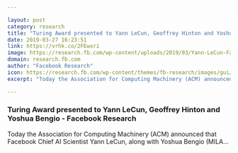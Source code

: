 ```yaml
---

layout: post
category: research
title: "Turing Award presented to Yann LeCun, Geoffrey Hinton and Yoshua Bengio - Facebook Research"
date: 2019-03-27 16:23:51
link: https://vrhk.co/2FEwxri
image: https://research.fb.com/wp-content/uploads/2019/03/Yann-LeCun-Facebook-03-10-17_5135-Edit.jpg?resize=1024,683
domain: research.fb.com
author: "Facebook Research"
icon: https://research.fb.com/wp-content/themes/fb-research/images/gui/facebook.ico
excerpt: "Today the Association for Computing Machinery (ACM) announced that Facebook Chief AI Scientist Yann LeCun, along with Yoshua Bengio (MILA…"

---
```


### Turing Award presented to Yann LeCun, Geoffrey Hinton and Yoshua Bengio - Facebook Research

Today the Association for Computing Machinery (ACM) announced that Facebook Chief AI Scientist Yann LeCun, along with Yoshua Bengio (MILA…